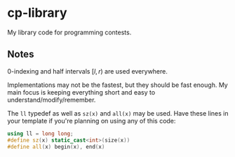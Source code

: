# cp-library
My library code for programming contests.

## Notes

0-indexing and half intervals $[l, r)$ are used everywhere.

Implementations may not be the fastest, but they should be fast enough. My main focus is keeping everything short and easy to understand/modify/remember.

The `ll` typedef as well as `sz(x)` and `all(x)` may be used. Have these lines in your template if you're planning on using any of this code:
```cpp
using ll = long long;
#define sz(x) static_cast<int>(size(x))
#define all(x) begin(x), end(x)
```
